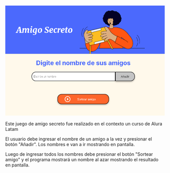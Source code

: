 ![alt text](assets/Captura%20de%20pantalla%202025-02-15%20161605.png)

Este juego de amigo secreto fue realizado en el contexto un curso de Alura Latam

El usuario debe ingresar el nombre de un amigo a la vez y presionar el botón "Añadir". Los nombres e van a ir mostrando en pantalla.

Luego de ingresar todos los nombres debe presionar el botón "Sortear amigo" y el programa mostrará un nombre al azar mostrando el resultado en pantalla.